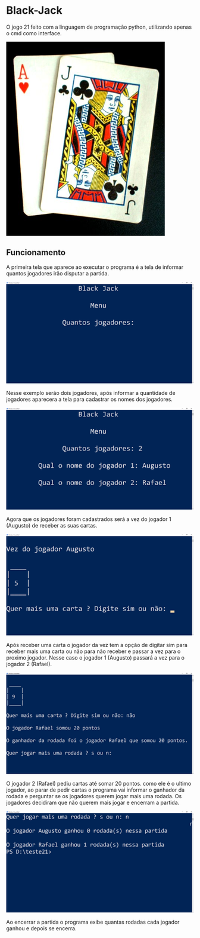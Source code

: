 # Black-Jack

O jogo 21 feito com a linguagem de programação python, utilizando apenas o cmd como interface.

<img src="https://github.com/Augusto-Viniciuss/Black-Jack/blob/main/Imgs/Blackjack.jpg">
 
## Funcionamento

A primeira tela que aparece ao executar o programa é a tela de informar quantos jogadores irão disputar a partida.

<img src=https://github.com/Augusto-Viniciuss/Black-Jack/blob/main/Imgs/menu.png/>

Nesse exemplo serão dois jogadores, após informar a quantidade de jogadores aparecera a tela para cadastrar os nomes dos jogadores.

<img src=https://github.com/Augusto-Viniciuss/Black-Jack/blob/main/Imgs/cadastro%20dos%20jogadores.png/>

Agora que os jogadores foram cadastrados será a vez do jogador 1 (Augusto) de receber as suas cartas.

<img src=https://github.com/Augusto-Viniciuss/Black-Jack/blob/main/Imgs/pegando%20as%20cartas.png/>

Após receber uma carta o jogador da vez tem a opção de digitar sim para receber mais uma carta ou não para não receber e passar a vez para o proximo jogador. Nesse caso o jogador 1 (Augusto) passará a vez para o jogador 2 (Rafael).

<img src=https://github.com/Augusto-Viniciuss/Black-Jack/blob/main/Imgs/fim%20da%20rodada.png/>

O jogador 2 (Rafael) pediu cartas até somar 20 pontos. como ele é o ultimo jogador, ao parar de pedir cartas o programa vai informar o ganhador da rodada e perguntar se os jogadores querem jogar mais uma rodada.
Os jogadores decidiram que não querem mais jogar e encerram a partida.

<img src=https://github.com/Augusto-Viniciuss/Black-Jack/blob/main/Imgs/fim%20da%20partida.png/>

Ao encerrar a partida o programa exibe quantas rodadas cada jogador ganhou e depois se encerra.
